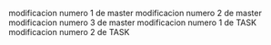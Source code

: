modificacion numero 1 de master
modificacion numero 2 de master
modificacion numero 3 de master
modificacion numero 1 de TASK
modificacion numero 2 de TASK


